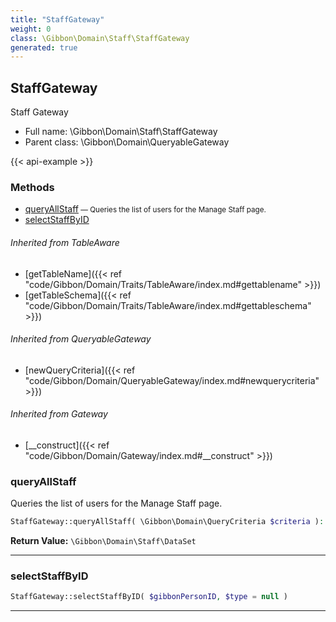 ```yaml
---
title: "StaffGateway"
weight: 0
class: \Gibbon\Domain\Staff\StaffGateway
generated: true
---
```


## StaffGateway 

Staff Gateway



* Full name: \Gibbon\Domain\Staff\StaffGateway
* Parent class: \Gibbon\Domain\QueryableGateway

{{< api-example >}} 



### Methods

- [queryAllStaff](#queryallstaff)<small> — Queries the list of users for the Manage Staff page.</small>
- [selectStaffByID](#selectstaffbyid)




###### Inherited from TableAware
- [getTableName]({{< ref "code/Gibbon/Domain/Traits/TableAware/index.md#gettablename" >}})
- [getTableSchema]({{< ref "code/Gibbon/Domain/Traits/TableAware/index.md#gettableschema" >}})

###### Inherited from QueryableGateway
- [newQueryCriteria]({{< ref "code/Gibbon/Domain/QueryableGateway/index.md#newquerycriteria" >}})

###### Inherited from Gateway
- [__construct]({{< ref "code/Gibbon/Domain/Gateway/index.md#__construct" >}})



### queryAllStaff

Queries the list of users for the Manage Staff page.

```php
StaffGateway::queryAllStaff( \Gibbon\Domain\QueryCriteria $criteria ): \Gibbon\Domain\Staff\DataSet
```






**Return Value:**
`\Gibbon\Domain\Staff\DataSet`  



---

### selectStaffByID



```php
StaffGateway::selectStaffByID( $gibbonPersonID, $type = null )
```









---

